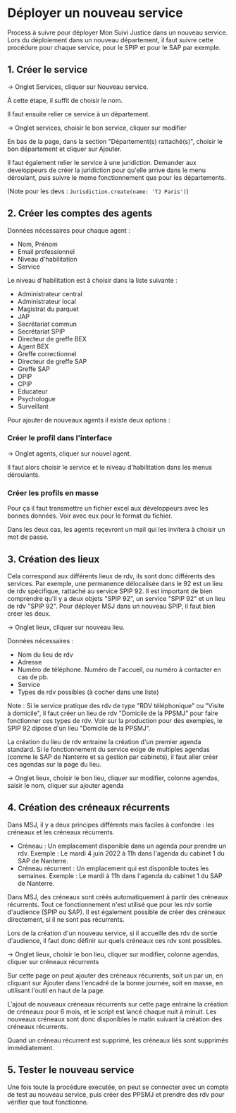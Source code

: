 # Déployer un nouveau service

Process à suivre pour déployer Mon Suivi Justice dans un nouveau service. Lors du déploiement dans un nouveau département, il faut suivre cette procédure pour chaque service, pour le SPIP et pour le SAP par exemple.

## 1. Créer le service

-> Onglet Services, cliquer sur Nouveau service.

À cette étape, il suffit de choisir le nom.

Il faut ensuite relier ce service à un département.

-> Onglet services, choisir le bon service, cliquer sur modifier

En bas de la page, dans la section "Département(s) rattaché(s)", choisir le bon département et cliquer sur Ajouter.

Il faut également relier le service à une juridiction. Demander aux developpeurs de créer la juridiction pour qu'elle arrive dans le menu déroulant, puis suivre le meme fonctionnement que pour les départements.

(Note pour les devs : `Jurisdiction.create(name: 'TJ Paris')`)

## 2. Créer les comptes des agents

Données nécessaires pour chaque agent :

- Nom, Prénom
- Email professionnel
- Niveau d'habilitation
- Service

Le niveau d'habilitation est à choisir dans la liste suivante :

- Administrateur central
- Administrateur local
- Magistrat du parquet
- JAP
- Secrétariat commun
- Secrétariat SPIP
- Directeur de greffe BEX
- Agent BEX
- Greffe correctionnel
- Directeur de greffe SAP
- Greffe SAP
- DPIP
- CPIP
- Educateur
- Psychologue
- Surveillant

Pour ajouter de nouveaux agents il existe deux options :

### Créer le profil dans l'interface

-> Onglet agents, cliquer sur nouvel agent.

Il faut alors choisir le service et le niveau d'habilitation dans les menus déroulants.

### Créer les profils en masse

Pour ça il faut transmettre un fichier excel aux développeurs avec les bonnes données. Voir avec eux pour le format du fichier.

Dans les deux cas, les agents reçevront un mail qui les invitera à choisir un mot de passe.

## 3. Création des lieux

Cela correspond aux différents lieux de rdv, ils sont donc différents des services. Par exemple, une permanence délocalisée dans le 92 est un lieu de rdv spécifique, rattaché au service SPIP 92. Il est important de bien comprendre qu'il y a deux objets "SPIP 92", un service "SPIP 92" et un lieu de rdv "SPIP 92". Pour déployer MSJ dans un nouveau SPIP, il faut bien créer les deux.

-> Onglet lieux, cliquer sur nouveau lieu.

Données nécessaires :

- Nom du lieu de rdv
- Adresse
- Numéro de téléphone. Numéro de l'accueil, ou numéro à contacter en cas de pb.
- Service
- Types de rdv possibles (à cocher dans une liste)

Note : Si le service pratique des rdv de type "RDV téléphonique" ou "Visite à domicile", il faut créer un lieu de rdv "Domicile de la PPSMJ" pour faire fonctionner ces types de rdv. Voir sur la production pour des exemples, le SPIP 92 dipose d'un lieu "Domicile de la PPSMJ".

La création du lieu de rdv entraine la création d'un premier agenda standard. Si le fonctionnement du service exige de multiples agendas (comme le SAP de Nanterre et sa gestion par cabinets), il faut aller créer ces agendas sur la page du lieu.

-> Onglet lieux, choisir le bon lieu, cliquer sur modifier, colonne agendas, saisir le nom, cliquer sur ajouter agenda

## 4. Création des créneaux récurrents

Dans MSJ, il y a deux principes différents mais faciles à confondre : les créneaux et les créneaux récurrents.

- Créneau : Un emplacement disponible dans un agenda pour prendre un rdv. Exemple : Le mardi 4 juin 2022 à 11h dans l'agenda du cabinet 1 du SAP de Nanterre.
- Créneau récurrent : Un emplacement qui est disponible toutes les semaines. Exemple : Le mardi à 11h dans l'agenda du cabinet 1 du SAP de Nanterre.

Dans MSJ, des créneaux sont créés automatiquement à partir des créneaux récurrents. Tout ce fonctionnement n'est utilisé que pour les rdv sortie d'audience (SPIP ou SAP). Il est également possible de créer des créneaux directement, si il ne sont pas récurrents.

Lors de la création d'un nouveau service, si il accueille des rdv de sortie d'audience, il faut donc définir sur quels créneaux ces rdv sont possibles.

-> Onglet lieux, choisir le bon lieu, cliquer sur modifier, colonne agendas, cliquer sur créneaux récurrents

Sur cette page on peut ajouter des créneaux récurrents, soit un par un, en cliquant sur Ajouter dans l'encadré de la bonne journée, soit en masse, en utilisant l'outil en haut de la page.

L'ajout de nouveaux créneaux récurrents sur cette page entraine la création de créneaux pour 6 mois, et le script est lancé chaque nuit à minuit. Les nouveaux créneaux sont donc disponibles le matin suivant la création des créneaux récurrents.

Quand un créneau récurrent est supprimé, les créneaux liés sont supprimés immédiatement.

## 5. Tester le nouveau service

Une fois toute la procédure executée, on peut se connecter avec un compte de test au nouveau service, puis créer des PPSMJ et prendre des rdv pour vérifier que tout fonctionne.
